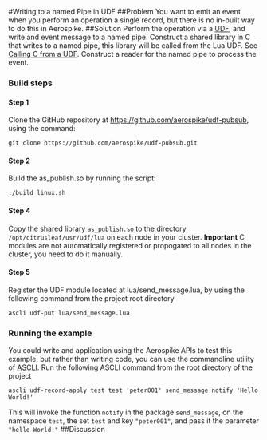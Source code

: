#Writing to a named Pipe in UDF
##Problem
You want to emit an event when you perform an operation a single record, but there is no in-built
way to do this in Aerospike.
##Solution
Perform the operation via a [UDF](https://docs.aerospike.com/display/V3/User-Defined+Function+Guide), and write and event message to a named pipe. 
Construct a shared library in C that writes to a named pipe, 
this library will be called from the Lua UDF. See [Calling C from a UDF](https://docs.aerospike.com/pages/viewpage.action?pageId=3807960#LuaUDF–DevelopingLuaModules-ModuleswritteninC).
Construct a reader for the named pipe to process the event.
### Build steps
#### Step 1
Clone the GitHub repository at https://github.com/aerospike/udf-pubsub, using the command:
```
git clone https://github.com/aerospike/udf-pubsub.git
```
#### Step 2
Build the as_publish.so by running the script:
```
./build_linux.sh
```
#### Step 4
Copy the shared library ```as_publish.so``` to the directory ```/opt/citrusleaf/usr/udf/lua``` on each node in your cluster. 
__Important__ C modules are not automatically registered or propogated to all nodes in the cluster, you need to do it manually.
#### Step 5
Register the UDF module located at lua/send_message.lua, by using the following command from the project root directory
```
ascli udf-put lua/send_message.lua
``` 

### Running the example
You could write and application using the Aerospike APIs to test this example, but rather than writing code, you can use the commandline utility of [ASCLI](https://docs.aerospike.com/pages/viewpage.action?pageId=3807525).
Run the following ASCLI command from the root directory of the project
```
ascli udf-record-apply test test 'peter001' send_message notify 'Hello World!'
```
This will invoke the function ```notify``` in the package ```send_message```, on the namespace ```test```, the set ```test``` and key ```"peter001"```, and pass it the parameter ```"hello World!"```
##Discussion

